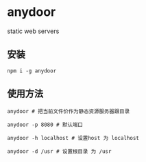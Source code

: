 # anydoor
static web servers


## 安装

```
npm i -g anydoor
```

## 使用方法
```
anydoor # 把当前文件价作为静态资源服务器跟目录

anydoor -p 8080 # 默认端口

anydoor -h localhost # 设置host 为 localhost

anydoor -d /usr # 设置根目录 为 /usr
```
